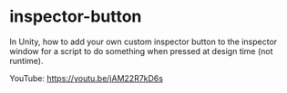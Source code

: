 # inspector-button
In Unity, how to add your own custom inspector button to the inspector window for a script to do something when pressed at design time (not runtime).

YouTube:  https://youtu.be/jAM22R7kD6s
